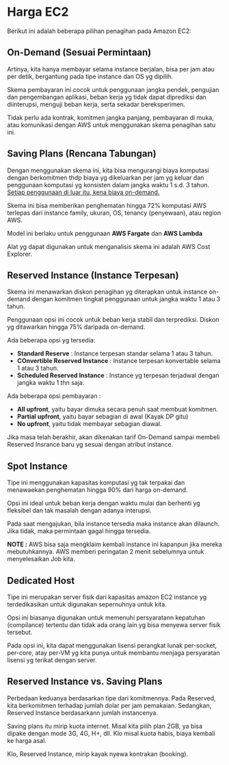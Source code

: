 # Harga EC2
Berikut ini adalah beberapa pilihan penagihan pada Amazon EC2:

## On-Demand (Sesuai Permintaan)
Artinya, kita hanya membayar selama instance berjalan, bisa per jam atau per detik, bergantung pada tipe instance dan OS yg dipilih.

Skema pembayaran ini cocok untuk penggunaan jangka pendek, pengujian dan pengembangan aplikasi, beban kerja yg tidak dapat diprediksi dan diinterupsi, menguji beban kerja, serta sekadar bereksperimen.

Tidak perlu ada kontrak, komitmen jangka panjang, pembayaran di muka, atau komunikasi dengan AWS untuk menggunakan skema penagihan satu ini.

## Saving Plans (Rencana Tabungan)
Dengan menggunakan skema ini, kita bisa mengurangi biaya komputasi dengan berkomitmen thdp biaya yg dikeluarkan per jam yg keluar dan penggunaan komputasi yg konsisten dalam jangka waktu 1 s.d. 3 tahun. <ins>Setiap penggunaan di luar itu, kena biaya on-demand.</ins>

Skema ini bisa memberikan penghematan hingga 72% komputasi AWS terlepas dari instance family, ukuran, OS, tenancy (penyewaan), atau region AWS.

Model ini berlaku untuk penggunaan **AWS Fargate** dan **AWS Lambda**

Alat yg dapat digunakan untuk menganalisis skema ini adalah AWS Cost Explorer.

## Reserved Instance (Instance Terpesan)
Skema ini menawarkan diskon penagihan yg diterapkan untuk instance on-demand dengan komitmen tingkat penggunaan untuk jangka waktu 1 atau 3 tahun.

Penggunaan opsi ini cocok untuk beban kerja stabil dan terprediksi. Diskon yg ditawarkan hingga 75% daripada on-demand.

Ada beberapa opsi yg tersedia:
* **Standard Reserve** : Instance terpesan standar selama 1 atau 3 tahun.
* **COnvertible Reserved Instance** : Instance terpesan konvertable selama 1 atau 3 tahun.
* **Scheduled Reserved Instance** : Instance yg terpesan terjadwal dengan jangka waktu 1 thn saja.

Ada beberapa opsi pembayaran :
* **All upfront**, yaitu bayar dimuka secara penuh saat membuat komitmen.
* **Partial upfront**, yaitu bayar sebagian di awal (Kayak DP gitu)
* **No upfront**, yaitu tidak membayar sebagian diawal.

Jika masa telah berakhir, akan dikenakan tarif On-Demand sampai membeli Reserved Insrance baru yg sesuai dengan atribut instance.

## Spot Instance
Tipe ini menggunakan kapasitas komputasi yg tak terpakai dan menawaekan penghematan hingga 90% dari harga on-demand. 

Opsi ini ideal untuk beban kerja dengan waktu mulai dan berhenti yg fleksibel dan tak masalah dengan adanya interupsi.

Pada saat mengajukan, bila instance tersedia maka instance akan dilaunch. Jika tidak, maka permintaan gagal hingga tersedia.

**NOTE :** AWS bisa saja mengklaim kembali instance ini  kapanpun jika mereka mebutuhkannya. AWS memberi peringatan 2 menit sebelumnya untuk menyelesaikan Job kita.

## Dedicated Host
Tipe ini merupakan server fisik dari kapasitas amazon EC2 instance yg terdedikasikan untuk digunakan sepernuhnya untuk kita. 

Opsi ini biasanya digunakan untuk memenuhi persyaratann kepatuhan (compilance) tertentu dan tidak ada orang lain yg bisa menyewa server fisik tersebut.

Pada opsi ini, kita dapat menggunakan lisensi perangkat lunak per-socket, per-core, atay per-VM yg kita punya untuk membantu menjaga persyaratan lisensi yg terikat dengan server.

## Reserved Instance vs. Saving Plans
Perbedaan keduanya berdasarkan tipe dari komitmennya. Pada Reserved, kita berkomitmen terhadap jumlah dolar per jam pemakaian. Sedangkan, Reserved Instance berdasarkann jumlah instancenya.

Saving plans itu mirip kuota internet. Misal kita pilih plan 2GB, ya bisa dipake dengan mode 3G, 4G, H+, dll. Klo misal kuota habis, biaya kembali ke harga asal.

Klo, Reserved Instance, mirip kayak nyewa kontrakan (booking).